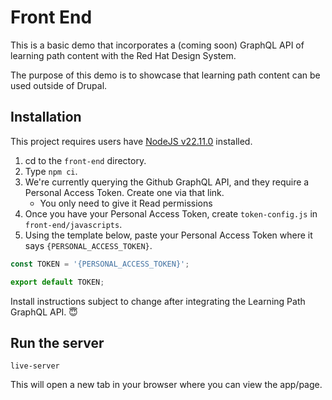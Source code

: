 # Front End

This is a basic demo that incorporates a (coming soon) GraphQL API of learning path content with the Red Hat Design System.

The purpose of this demo is to showcase that learning path content can be used outside of Drupal.

## Installation

This project requires users have [NodeJS v22.11.0](https://nodejs.org/) installed.

1. cd to the `front-end` directory.
1. Type `npm ci`.
1. We're currently querying the Github GraphQL API, and they require a Personal Access Token. Create one via that link.
    * You only need to give it Read permissions
1. Once you have your Personal Access Token, create `token-config.js` in `front-end/javascripts`.
1. Using the template below, paste your Personal Access Token where it says `{PERSONAL_ACCESS_TOKEN}`.

```js
const TOKEN = '{PERSONAL_ACCESS_TOKEN}';

export default TOKEN;
```

Install instructions subject to change after integrating the Learning Path GraphQL API. 😇


## Run the server

```
live-server
```

This will open a new tab in your browser where you can view the app/page.
